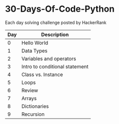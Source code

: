 # 30-Days-Of-Code-Python
Each day solving challenge posted by HackerRank

| Day | Description |
| --- | --- |
| 0 | Hello World|
| 1 | Data Types|
| 2 | Variables and operators|
| 3 |Intro to conditional statement|
| 4 |Class vs. Instance|
| 5 |Loops|
| 6 |Review|
| 7 |Arrays|
| 8 |Dictionaries|
| 9 |Recursion|
